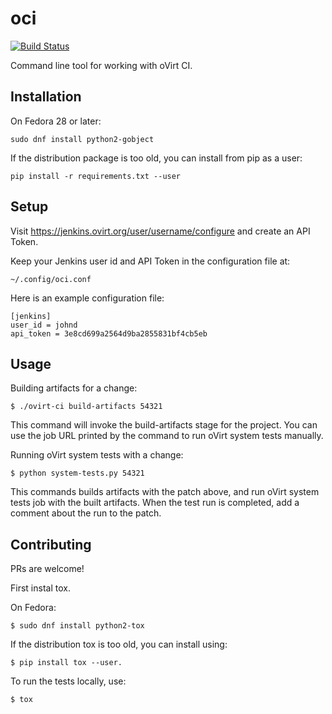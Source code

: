 # oci

[![Build Status](https://travis-ci.org/nirs/oci.svg?branch=master)](https://travis-ci.org/nirs/oci)

Command line tool for working with oVirt CI.


## Installation

On Fedora 28 or later:

    sudo dnf install python2-gobject

If the distribution package is too old, you can install from pip as a
user:

    pip install -r requirements.txt --user


## Setup

Visit https://jenkins.ovirt.org/user/username/configure
and create an API Token.

Keep your Jenkins user id and API Token in the configuration file at:

    ~/.config/oci.conf

Here is an example configuration file:

    [jenkins]
    user_id = johnd
    api_token = 3e8cd699a2564d9ba2855831bf4cb5eb


## Usage

Building artifacts for a change:

    $ ./ovirt-ci build-artifacts 54321

This command will invoke the build-artifacts stage for the project. You
can use the job URL printed by the command to run oVirt system tests
manually.

Running oVirt system tests with a change:

    $ python system-tests.py 54321

This commands builds artifacts with the patch above, and run oVirt
system tests job with the built artifacts. When the test run is
completed, add a comment about the run to the patch.


## Contributing

PRs are welcome!

First instal tox.

On Fedora:

    $ sudo dnf install python2-tox

If the distribution tox is too old, you can install using:

    $ pip install tox --user.

To run the tests locally, use:

    $ tox
